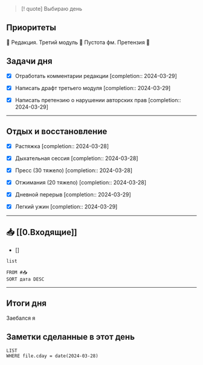 > [! quote] Выбираю день
> 

## Приоритеты
🔴 Редакция. Третий модуль
🔴 Пустота фм. Претензия
🔴

## Задачи дня
- [x] Отработать комментарии редакции  [completion:: 2024-03-29]
- [x] Написать драфт третьего модуля  [completion:: 2024-03-29]
- [x] Написать претензию о нарушении авторских прав  [completion:: 2024-03-29]


---
## Отдых и восстановление
- [x] Растяжка  [completion:: 2024-03-28]
- [x] Дыхательная сессия  [completion:: 2024-03-28]
- [x] Пресс (30 тяжело)  [completion:: 2024-03-28]
- [x] Отжимания (20 тяжело)  [completion:: 2024-03-28]
- [x] Дневной перерыв  [completion:: 2024-03-29]
- [x] Легкий ужин  [completion:: 2024-03-29]


---
## 📥 [[0.Входящие]]
- [] 



```dataview
list
	
FROM #📥
SORT дата DESC
```


---
## Итоги дня
Заебался я




## Заметки сделанные в этот день
```dataview
LIST
WHERE file.cday = date(2024-03-28)
```

